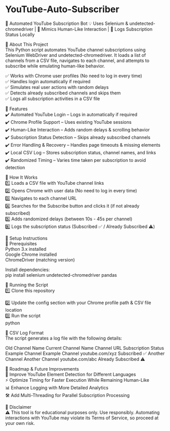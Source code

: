 # YouTube-Auto-Subscriber
🚀 Automated YouTube Subscription Bot 💡 Uses Selenium &amp; undetected-chromedriver | 🎯 Mimics Human-Like Interaction | 🔄 Logs Subscription Status Locally

🔹 About This Project  
This Python script automates YouTube channel subscriptions using Selenium WebDriver and undetected-chromedriver. It loads a list of channels from a CSV file, navigates to each channel, and attempts to subscribe while emulating human-like behavior.

✅ Works with Chrome user profiles (No need to log in every time)  
✅ Handles login automatically if required  
✅ Simulates real user actions with random delays  
✅ Detects already subscribed channels and skips them  
✅ Logs all subscription activities in a CSV file  

🔹 Features  
✔️ Automated YouTube Login – Logs in automatically if required  
✔️ Chrome Profile Support – Uses existing YouTube sessions  
✔️ Human-Like Interaction – Adds random delays & scrolling behavior  
✔️ Subscription Status Detection – Skips already subscribed channels  
✔️ Error Handling & Recovery – Handles page timeouts & missing elements  
✔️ Local CSV Log – Stores subscription status, channel names, and links  
✔️ Randomized Timing – Varies time taken per subscription to avoid detection  

🔹 How It Works  
1️⃣ Loads a CSV file with YouTube channel links  
2️⃣ Opens Chrome with user data (No need to log in every time)  
3️⃣ Navigates to each channel URL  
4️⃣ Searches for the Subscribe button and clicks it (if not already subscribed)  
5️⃣ Adds randomized delays (between 10s - 45s per channel)  
6️⃣ Logs the subscription status (Subscribed ✅ / Already Subscribed ⚠️)  

🔹 Setup Instructions  
🔧 Prerequisites  
Python 3.x installed  
Google Chrome installed  
ChromeDriver (matching version)  

Install dependencies:  
pip install selenium undetected-chromedriver pandas  

🚀 Running the Script  
1️⃣ Clone this repository  

2️⃣ Update the config section with your Chrome profile path & CSV file location  
3️⃣ Run the script  
python   

🔹 CSV Log Format  
The script generates a log file with the following details:  

Old Channel Name	  Current Channel Name    	Channel URL	        Subscription Status
Example Channel	    Example Channel	          youtube.com/xyz 	   Subscribed ✅
Another Channel 	  Another Channel	          youtube.com/abc	    Already Subscribed ⚠️

🔹 Roadmap & Future Improvements  
🚀 Improve YouTube Element Detection for Different Languages  
⚡ Optimize Timing for Faster Execution While Remaining Human-Like  
📊 Enhance Logging with More Detailed Analytics  
🛠️ Add Multi-Threading for Parallel Subscription Processing  

🔹 Disclaimer  
⚠️ This tool is for educational purposes only. Use responsibly. Automating interactions with YouTube may violate its Terms of Service, so proceed at your own risk.  

